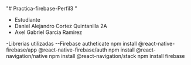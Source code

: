 "# Practica-firebase-Perfil3
" 

- Estudiante
- Daniel Alejandro Cortez Quintanilla 2A 
- Axel Gabriel Garcia Ramirez
  
-Librerias utilizadas
--Firebase autheticate
npm install @react-native-firebase/app @react-native-firebase/auth
npm install @react-navigation/native
npm install @react-navigation/stack
npm install firebase
